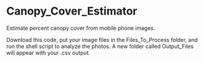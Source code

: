 # Canopy_Cover_Estimator
Estimate percent canopy cover from mobile phone images.

Download this code, put your image files in the Files_To_Process folder, and run the shell script to analyze the photos. A new folder called Output_Files will appear with your .csv output. 
